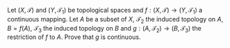 Let $`(X,\mathcal{T})`$ and $`(Y,\mathcal{T}_1)`$ be topological spaces and $`f:(X,\mathcal{T}) \rightarrow (Y,\mathcal{T}_1)`$ a continuous mapping. Let $`A`$ be a subset of $`X`$, $`\mathcal{T}_2`$ the induced topology on $`A`$, $`B = f(A)`$, $`\mathcal{T}_3`$ the induced topology on $`B`$ and $`g:(A,\mathcal{T}_2) \rightarrow (B,\mathcal{T}_3)`$ the restriction of $`f`$ to $`A`$. Prove that $`g`$ is continuous.